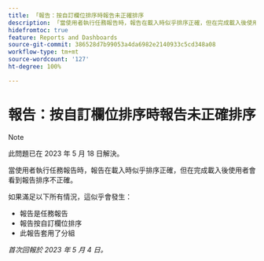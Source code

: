 ```yaml
---
title: 「報告：按自訂欄位排序時報告未正確排序
description: 「當使用者執行任務報告時，報告在載入時似乎排序正確，但在完成載入後使用者會看到報告排序不正確。
hidefromtoc: true
feature: Reports and Dashboards
source-git-commit: 386528d7b99053a4da6982e2140933c5cd348a08
workflow-type: tm+mt
source-wordcount: '127'
ht-degree: 100%

---
```



# 報告：按自訂欄位排序時報告未正確排序

>[!NOTE]
>
>此問題已在 2023 年 5 月 18 日解決。

當使用者執行任務報告時，報告在載入時似乎排序正確，但在完成載入後使用者會看到報告排序不正確。

如果滿足以下所有情況，這似乎會發生：

* 報告是任務報告
* 報告按自訂欄位排序
* 此報告套用了分組

_首次回報於 2023 年 5 月 4 日。_


